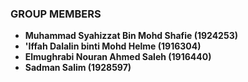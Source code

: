 ### GROUP MEMBERS
- **Muhammad Syahizzat Bin Mohd Shafie (1924253)**
- **'Iffah Dalalin binti Mohd Helme (1916304)**
- **Elmughrabi Nouran Ahmed Saleh (1916440)**
- **Sadman Salim (1928597)**
